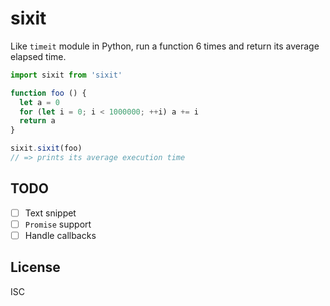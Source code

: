 # sixit

Like `timeit` module in Python, run a function 6 times and return its average
elapsed time.

```js
import sixit from 'sixit'

function foo () {
  let a = 0
  for (let i = 0; i < 1000000; ++i) a += i
  return a
}

sixit.sixit(foo)
// => prints its average execution time
```

## TODO

* [ ] Text snippet
* [ ] `Promise` support
* [ ]  Handle callbacks

## License

ISC
